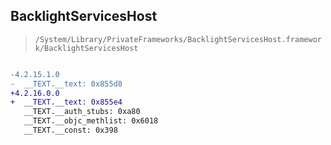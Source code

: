 ## BacklightServicesHost

> `/System/Library/PrivateFrameworks/BacklightServicesHost.framework/BacklightServicesHost`

```diff

-4.2.15.1.0
-  __TEXT.__text: 0x855d8
+4.2.16.0.0
+  __TEXT.__text: 0x855e4
   __TEXT.__auth_stubs: 0xa80
   __TEXT.__objc_methlist: 0x6018
   __TEXT.__const: 0x398

```

